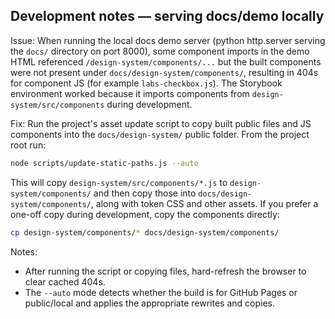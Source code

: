 ## Development notes — serving docs/demo locally

Issue: When running the local docs demo server (python http.server serving the `docs/` directory on port 8000), some component imports in the demo HTML referenced `/design-system/components/...` but the built components were not present under `docs/design-system/components/`, resulting in 404s for component JS (for example `labs-checkbox.js`). The Storybook environment worked because it imports components from `design-system/src/components` during development.

Fix: Run the project's asset update script to copy built public files and JS components into the `docs/design-system/` public folder. From the project root run:

```bash
node scripts/update-static-paths.js --auto
```

This will copy `design-system/src/components/*.js` to `design-system/components/` and then copy those into `docs/design-system/components/`, along with token CSS and other assets. If you prefer a one-off copy during development, copy the components directly:

```bash
cp design-system/components/* docs/design-system/components/
```

Notes:
- After running the script or copying files, hard-refresh the browser to clear cached 404s.
- The `--auto` mode detects whether the build is for GitHub Pages or public/local and applies the appropriate rewrites and copies.

